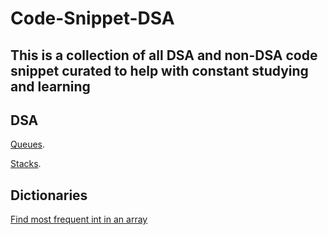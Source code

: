 # Code-Snippet-DSA

## This is a collection of all DSA and non-DSA code snippet curated to help with constant studying and learning

## DSA

[Queues](https://github.com/aabudu16/Code-Snippet-DSA/blob/master/DSA/Queue.swift).

[Stacks](https://github.com/aabudu16/Code-Snippet-DSA/blob/master/DSA/Stacks.swift).

## Dictionaries

[Find most frequent int in an array](https://github.com/aabudu16/Code-Snippet-DSA/blob/master/Dictionaries/findTheMostFrequentInt.swift)

